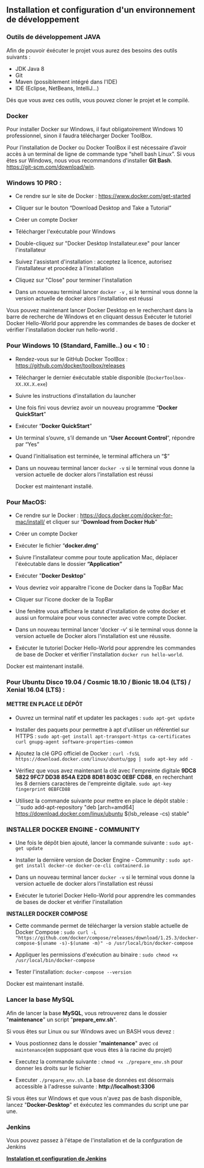 ## Installation et configuration d'un environnement de développement


### Outils de développement JAVA
Afin de pouvoir éxécuter le projet vous aurez des besoins des outils suivants : 

- JDK Java 8
- Git
- Maven (possiblement intégré dans l'IDE)
- IDE (Eclipse, NetBeans, IntelliJ...)

Dés que vous avez ces outils, vous pouvez cloner le projet et le compilé.

### Docker

Pour installer Docker sur Windows, il faut obligatoirement Windows 10 professionnel, sinon il faudra télécharger Docker ToolBox.

Pour l’installation de Docker ou Docker ToolBox il est nécessaire d’avoir accès à un terminal de ligne de commande type “shell bash Linux”.
Si vous êtes sur Windows, nous vous recommandons d'installer **Git Bash**.  https://git-scm.com/download/win.

### Windows 10 PRO :

* Ce rendre sur le site de Docker : https://www.docker.com/get-started

- Cliquer sur le bouton “Download Desktop and Take a Tutorial”

- Créer un compte Docker

- Télécharger l'exécutable pour Windows

- Double-cliquez sur "Docker Desktop Installateur.exe" pour lancer l'installateur

- Suivez l'assistant d'installation : acceptez la licence, autorisez l'installateur et procédez à l'installation

- Cliquez sur "Close" pour terminer l'installation

- Dans un nouveau terminal lancer `docker -v` , si le terminal vous donne la version actuelle de docker alors l’installation est réussi


Vous pouvez maintenant lancer Docker Desktop en le recherchant dans la barre de recherche de Windows et en cliquant dessus
Exécuter le tutoriel Docker Hello-World pour apprendre les commandes de bases de docker et vérifier l'installation docker run hello-world .

### Pour Windows 10 (Standard, Famille..) ou < 10 :

- Rendez-vous sur le GitHub Docker ToolBox : https://github.com/docker/toolbox/releases

- Télécharger le dernier éxécutable stable disponible (`DockerToolbox-XX.XX.X.exe`)

- Suivre les instructions d’installation du launcher

- Une fois fini vous devriez avoir un nouveau programme “**Docker QuickStart**”

- Exécuter “**Docker QuickStart**”

- Un terminal s’ouvre, s’il demande un “**User Account Control**”, répondre par “Yes”

- Quand l’initialisation est terminée, le terminal affichera un “$”

- Dans un nouveau terminal lancer `docker -v` si le terminal vous donne la version actuelle de docker alors l’installation est réussi

  Docker est maintenant installé.

### Pour MacOS:

- Ce rendre sur le Docker : https://docs.docker.com/docker-for-mac/install/ et cliquer sur “**Download from Docker Hub**”

- Créer un compte Docker

- Exécuter le fichier “**docker.dmg**”

- Suivre l’installateur comme pour toute application Mac, déplacer l'éxécutable dans le dossier **“Application”**

- Exécuter "**Docker Desktop**"

- Vous devriez voir apparaître l'icone de Docker dans la TopBar Mac

- Cliquer sur l’icone docker de la TopBar 

- Une fenêtre vous affichera le statut d'installation de votre docker et aussi un formulaire pour vous connecter avec votre compte Docker.


- Dans un nouveau terminal lancer 'docker -v' si le terminal vous donne la version actuelle de Docker alors l'installation est une réussite.

- Exécuter le tutoriel Docker Hello-World pour apprendre les commandes de base de Docker et vérifier l'installation ```docker run hello-world```.

Docker est maintenant installé.


### Pour Ubuntu Disco 19.04 / Cosmic 18.10 / Bionic 18.04 (LTS) / Xenial 16.04 (LTS) :

#### METTRE EN PLACE LE DÉPÔT

- Ouvrez un terminal natif et updater les packages : ```sudo apt-get update```

- Installer des paquets pour permettre à apt d'utiliser un référentiel sur HTTPS : ```sudo apt-get install apt-transport-https ca-certificates curl gnupg-agent software-properties-common```

- Ajoutez la clé GPG officiel de Docker : ```curl -fsSL https://download.docker.com/linux/ubuntu/gpg | sudo apt-key add -```

- Vérifiez que vous avez maintenant la clé avec l'empreinte digitale **9DC8 5822 9FC7 DD38 854A E2D8 8D81 803C 0EBF CD88**,  en recherchant les 8 derniers caractères de l'empreinte digitale. ```sudo apt-key fingerprint 0EBFCD88```

- Utilisez la commande suivante pour mettre en place le dépôt stable : ```sudo add-apt-repository "deb [arch=amd64] https://download.docker.com/linux/ubuntu $(lsb_release -cs) stable"

### INSTALLER DOCKER ENGINE - COMMUNITY

- Une fois le dépôt bien ajouté, lancer la commande suivante : `sudo apt-get update`

- Installer la dernière version de Docker Engine - Community : `sudo apt-get install docker-ce docker-ce-cli containerd.io`

- Dans un nouveau terminal lancer `docker -v` si le terminal vous donne la version actuelle de docker alors l’installation est réussi 

- Exécuter le tutoriel Docker Hello-World pour apprendre les commandes de bases de docker et vérifier l'installation 

**INSTALLER DOCKER COMPOSE**

- Cette commande permet de télécharger la version stable actuelle de Docker Compose : ```sudo curl -L "https://github.com/docker/compose/releases/download/1.25.3/docker-compose-$(uname -s)-$(uname -m)" -o /usr/local/bin/docker-compose```

- Appliquer les permissions d'exécution au binaire : `sudo chmod +x /usr/local/bin/docker-compose`


- Tester l'installation: `docker-compose --version`

 Docker est maintenant installé.
 
 
### Lancer la base MySQL
  Afin de lancer la base **MySQL**, vous retrouverez dans le dossier "**maintenance**" un script "**prepare_env.sh**". 
  
  Si vous êtes sur Linux ou sur Windows avec un BASH vous devez : 
  
  - Vous postionnez dans le dossier "**maintenance**" avec `cd maintenance`(en supposant que vous êtes à la racine du projet)
  
  - Executez la commande suivante : `chmod +x ./prepare_env.sh` pour donner les droits sur le fichier
  
  - Executer `./prepare_env.sh`. La base de données est désormais accessible à l'adresse suivante : **http://localhost:3306**
  
  Si vous êtes sur Windows et que vous n'avez pas de bash disponible, lancez "**Docker-Desktop**" et éxécutez les commandes du script une par une. 

### Jenkins
Vous pouvez passez à l'étape de l'installation et de la confguration de Jenkins

[**Instalation et configuration de Jenkins**](./conf-jenkins.md)
